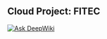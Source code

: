 ## Cloud Project: FITEC
[![Ask DeepWiki](https://deepwiki.com/badge.svg)](https://deepwiki.com/Davidht77/FITEC---Cloud-Project)
